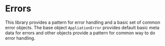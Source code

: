 # Errors

This library provides a pattern for error handling and a basic set of common
error objects. The base object `AppliationError` provides default basic meta
data for errors and other objects provide a pattern for common way to do error
handling.
